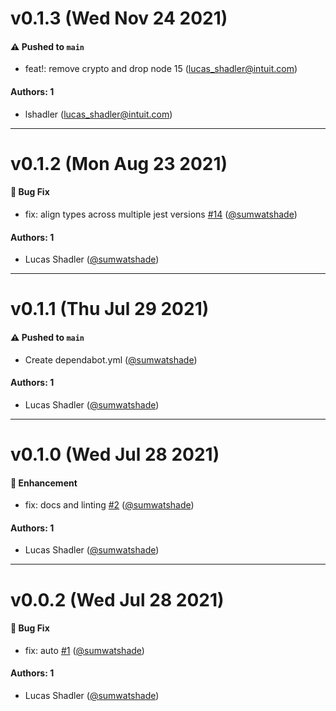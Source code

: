 # v0.1.3 (Wed Nov 24 2021)

#### ⚠️ Pushed to `main`

- feat!: remove crypto and drop node 15 (lucas_shadler@intuit.com)

#### Authors: 1

- lshadler (lucas_shadler@intuit.com)

---

# v0.1.2 (Mon Aug 23 2021)

#### 🐛 Bug Fix

- fix: align types across multiple jest versions [#14](https://github.com/sumwatshade/jest-transform-yaml/pull/14) ([@sumwatshade](https://github.com/sumwatshade))

#### Authors: 1

- Lucas Shadler ([@sumwatshade](https://github.com/sumwatshade))

---

# v0.1.1 (Thu Jul 29 2021)

#### ⚠️ Pushed to `main`

- Create dependabot.yml ([@sumwatshade](https://github.com/sumwatshade))

#### Authors: 1

- Lucas Shadler ([@sumwatshade](https://github.com/sumwatshade))

---

# v0.1.0 (Wed Jul 28 2021)

#### 🚀 Enhancement

- fix: docs and linting [#2](https://github.com/sumwatshade/jest-transform-yaml/pull/2) ([@sumwatshade](https://github.com/sumwatshade))

#### Authors: 1

- Lucas Shadler ([@sumwatshade](https://github.com/sumwatshade))

---

# v0.0.2 (Wed Jul 28 2021)

#### 🐛 Bug Fix

- fix: auto [#1](https://github.com/sumwatshade/jest-transform-yaml/pull/1) ([@sumwatshade](https://github.com/sumwatshade))

#### Authors: 1

- Lucas Shadler ([@sumwatshade](https://github.com/sumwatshade))
